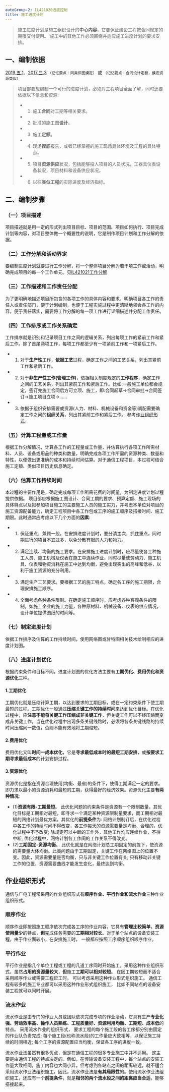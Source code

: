 ```yaml
---
autoGroup-2: IL421020进度控制
title: 施工进度计划
---
```

> 施工进度计划是施工组织设计的**中心内容**，它要保证建设工程按合同规定的期限交付使用。 施工中的其他工作必须围绕并适应施工进度计划的要求安排。

## 一、编制依据
[2019.五.1](/2019.五.1)、[2017.三.3](/2017.三.3)
`（记忆要点：同类供图摸定）` 或 `（记忆要点：合同设计定额，摸底资源类似）` 

> 项目部要想编制一个可行的进度计划，必须对工程项目全面了解，同时还要依据以下信息和资源: 
> - 1. 施工**合同**对工期等相关要求。
> - 2. 批准的施工图**设计**。
> - 3. 施工**定额**。
> - 4. 现场**摸底**报告，或者已经掌握的施工现场具体环境及工程的具体特点。
> - 5. 项目**资源供应**状况，包括能够投人项目的人员状况，工器具仪表设备状况，项目材料和设备供应状况。
> - 6. 以往**类似工程**的实际进度及经济指标。

## 二、编制步骤
### （一）项目描述
项目描述就是用一定的形式列出项目目标、项目的范围、项目如何执行、项目完成计划等内容，对项目整体做一个概要性的说明，它是制作项目计划和工作分解的依据。

### （二）工作分解和活动界定
要编制进度计划就要进行工作分解，将一个整体项目分解为若干项工作或活动，明确完成项目的每一个工作单元。见[lL421021工作分解](/lL421021工作分解)

### （三）工作描述和工作责任分配
为了更明确地描述项目所包含的各项工作的具体内容和要求，明确项目各工作的责任人或责任部门，便于计划编制，也便于工程实施过程中更清晰地领会各工作的内容，便于责任落实，需要将工作分解的每一项工作进行详细描述并分配工作责任。

### （四）工作排序或工作关系确定
工作排序就是识别和记录项目工作之间的逻辑关系，列出每项工作的紧前工作和紧后工作。除了首尾两项工作，每项工作都至少有一项紧前工作和一项紧后工作。
- 1. 对于**生产性**工作，**依据工艺**过程，确定工作之间的工艺关系，列出其紧前工作和紧后工作。
- 2. 对于**非生产性工作(管理工作)**，依据相关制度规定的**工作程序**，确定工作之间的工艺关系，列出其紧前工作和紧后工作。比如:一般施工单位都会规定，签订完施工合同后方可立项、施工，即:合同起草→合同审批→合同签订→施工项目立项→……
- 3. 依据于组织安排需要或资源(人力、材料、机械设备和资金等)调配需要确定工作之间的**组织关系**，列出其紧前工作和紧后工作。 参考[作业组织形式](#作业组织形式)。

### （五）计算工程量或工作量
根据工作分解情况，计算各工作的工程量或工作量，并估算执行各项工作所需材料、人员、设备或用品的种类和数量，明确完成各项工作所需的资源种类、数量和特性，以便做出更准确的成本和持续时间估算。对于通信工程项目，本过程可结合施工定额、类似项目历史信息确定。

### （六）估算工作持续时间
本过程的主要作用是，确定完成每项工作所需花费的时间量，为制定进度计划过程提供依据。
项目部应根据施工图设计、合同工期的要求、预算定额、施工现场的具体特点以及拟参加项目施工的主要施工人员的施工实力，并考虑本单位对项目的施工资源配备能力，确定工程项目中各工作包或工序的施工顺序及搭接时间、施工期限。此时通常应考虑以下几个方面的**因素**:
- 1. 保证重点，兼顾一般。在安排进度计划时，要分清主次，抓住重点，同时期进行的项目不宜过多，以免分散有限的人力和物力。
- 2. 满足连续、均衡的施工要求。在安排施工进度计划时，应尽量使各工种施工人员、施工机械及仪表在施工中连续作业，同时尽量使劳动力、施工机具、仪表和物资消耗在施工中达到均衡，避免出现突出的高峰和低谷，以利于施工资源的充分利用。
- 3. 满足生产工艺要求。要根据工艺的施工特点，确定各工序的施工期限，合理安排施工顺序。
- 4. 全面考虑各种条件限制。在确定施工顺序时，应考虑各种客观条件的限制。如施工企业的施工力量，各种原材料、机械设备、仪表的供应情况，设计单位提供图纸的时间等。

### （七）制定进度计划
依据工作排序及估算的工作持续时间，使用网络图或甘特图相关技术绘制相应的进度计划图。

### （八）进度计划优化
根据约束条件和目标不同，进度计划图的优化方法主要有**工期优化、费用优化和资源优化**三种。

#### 1.工期优化
工期优化就是压缩计算工期，以达到要求的工期目标，或在一定约束条件下使工期最短的过程。工期优化一般通过**压缩关键工作的持续时间**来达到优化目标。在优化过程中，应**注意不能将关键工作压缩成非关键工作**，但关键工作可以不经压缩而变成非关键工作。当在优化过程中出现多条关键线路时，必须将各条关键线路的持续时间压缩同一数值，否则不能有效地将工期缩短。

#### 2.费用优化
费用优化又叫**时间一成本优化**，它是**寻求最低成本时的最短工期安排**，或**按要求工期寻求最低成本**的计划安排过程。

#### 3.资源优化
资源优化是指在资源合理使用(均衡、最省)的条件下，使得工期满足一定的要求。即力求以最小的资源消耗和最短的工期，获得最好的经济效果。资源优化主要**有两种情况**:
- (1)**资源有限-工期最短**。 此优化问题的约束条件是资源有一个限制数量，其优化目标是工期相对最短，即寻求一个满足某种资源限制量要求，而工期相对最短的网络计划最优方案。其优化的**前提条件**为: 网络计划制订后，在优化过程中各工作的持续时间不得改变，各工作每天的资源需要量是均衡、合理的，优化过程中不予改变; 除规定可以中断的工作外，其他工作均应连续作业，不得中断; 优化过程中，网络计划各工作间的工作关系不得改变。
- (2)**工期固定-资源均衡**。 此优化就是在网络计划总工期固定的前提下，使资源的需要量大体均衡。此类问题由于工期固定，关键工作在网络图上的位置不变。因此，资源需要量是否均衡，只与非关键工作位置有关; 只有移动非关键工作的位置，资源需要曲线才能发生变化，最终达到均衡。

## 作业组织形式
通信与广电工程常采用的作业组织形式有**顺序作业、平行作业和流水作业**三种作业组织形式。
### 顺序作业
顺序作业即按照施工顺序依次完成各工序的作业内容，它具有**管理比较简单、资源使用量少**的特点，**但**完成任务需要的**工期相对较长**。对于单个站点的设备安装工程，由于作业面较小，在安排施工时， 一般都应按照工序顺序组织顺序作业。

### 平行作业
平行作业是指几个单位工程或工程的几道工序同时开始施工。采用这种作业组织形式，虽然**占用的资源量较大**，**但**施工**工期可以相对较短**。 在因工期较短而不适合采用顺序作业或需要工程赶工时， 可以考虑采用这种作业形式组织施工。 通信工程有较多的施工专业都可以采用这种作业形式组织施工， 比如不同站点的设备安装工程就可以同时开展。

### 流水作业
流水作业是由专门的作业人员或团队依次完成专项的作业活动，它具有生产**专业化强、劳动效率高、操作人员熟练、工程质量好、资源利用均衡、工期短、成本低**的特点。 采用流水作业的组织形式， 要求工程的每个施工段的各工序都分别由固定的作业队负责完成; 每个施工段(也称流水段)的工作量应大致相等，以保证施工持续的时间相近; 每个工序的资源配置应当均衡，保证各工序的进度一致。

流水作业法虽然有很多优点，但是在通信工程的很多专业施工中并不适用。 这主要是由通信工程的特点决定的。例如，在传输设备安装工程中，每个站点的安装工作量大致相同，施工内容也大同小异，但考虑到各站点之间的距离较远，就不适合采用流水作业法组织施工。因此，流水作业法是**有其局限性**的。使用流水作业法组织施工，还应有一个**前提条件**，就是**相邻的两个流水段之间的距离应当合适**，能够搭接起来。